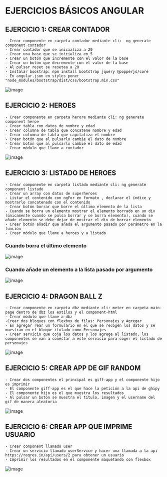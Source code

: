 # EJERCICIOS BÁSICOS ANGULAR

## EJERCICIO 1: CREAR CONTADOR
    - Crear componente en carpeta contador mediante cli:  ng generate component contador
    - Crear contador que se inicializa a 20
    - Crear una base que se inicializa en 5
    - Crear un botón que incremente con el valor de la base
    - Crear un botón que decremente con el valor de la base
    - Al pulsar reset se resetea a 20
    - Instalar boostrap: npm install bootstrap jquery @popperjs/core
    - En angular.json en styles poner "node_modules/bootstrap/dist/css/bootstrap.min.css"
![image](https://user-images.githubusercontent.com/88061350/206145585-977f5c5d-2a4a-42a7-a452-5ebc1d98cdd4.png)

## EJERCICIO 2: HEROES
    - Crear componente en carpeta herore mediante cli: ng generate component heroe
    - Crear tabla con datos de nombre y edad
    - Crear columna de tabla que concatene nombre y edad
    - Crear columna de tabla que capitaliza el nombre
    - Crear botón que al pulsarlo cambie el dato de nombre
    - Crear botón que al pulsarlo cambie el dato de edad
    - Crear módulo que llame a contador

![image](https://user-images.githubusercontent.com/88061350/206170856-8265b1ba-5c1a-4d34-a33b-be008b01e439.png)

## EJERCICIO 3: LISTADO DE HEROES

    - Crear componente en carpeta listado mediante cli: ng generate component listado
    - Crear un array con datos de superheroes
    - Listar el contenido con ngFor en formato , declarar el índice y mostrarlo concatenado con el contenido
    - Crear botón borrar que borre el último elemento de la lista
    - Cuando se borra un elemento mostrar el elemento borrado en un div (únicamente cuando se pulsa borrar y se borra elemento), cuando se añade elemento se debe dejar de mostrar el div de borrar elemento
    - Crear botón añadir que añada el argumento pasado por parámetro en la función
    - Crear módulo que llame a heroes y a listado
### Cuando borra el último elemento
![image](https://user-images.githubusercontent.com/88061350/206181182-370f4c69-b14c-48ce-87b6-7130137cca92.png)
### Cuando añade un elemento a la lista pasado por argumento
![image](https://user-images.githubusercontent.com/88061350/206181259-75ddc2d9-66e9-49d6-a1d1-c61dfe4443da.png)

## EJERCICIO 4: DRAGON BALL Z
    - Crear componente en carpeta dbz mediante cli: meter en carpeta main-page dentro de dbz los estilos y el component-html
    - Crear módulo que llame a dbz
    -Crear dos bloques con flexbox de filas: Personajes y Agregar
    - En agregar rear un formulario en el que se recogen los datos y se muestran en el bloque itulado como Personajes
    - Crear servicio que coja los datos y los agrege al listado, los componentes se van a conectar a este servicio para coger el listado de personajes
![image](https://user-images.githubusercontent.com/88061350/206242374-b540834e-7fa9-441a-9caa-db0949f505f9.png)

## EJERCICIO 5: CREAR APP DE GIF RANDOM

    - Crear dos componentes el principal es giff-app y el componente hijo es imprimir
    - El componente giff-app es el que hace la petición a la api de ghipy
    - El componente hijo es el que muestra los resultados
    - Al pulsar un botón se muestra el título, imagen y el username del gif de manera aleatoria
![image](https://user-images.githubusercontent.com/88061350/206713723-f2713b0f-90fa-4c6c-9be2-fa8116c42aa1.png)

## EJERCICIO 6: CREAR APP QUE IMPRIME USUARIO
    - Crear component llamado user
    - Crear un servicio llamado userService y hacer una llamada a la api https://reqres.in/api/users/2 para obtener un usuario
    - Imprimir los resultados en el componente maquetando con flexbox
 ![image](https://user-images.githubusercontent.com/88061350/207023998-d1c7b08e-9869-428c-82f1-bf67258ea532.png)   